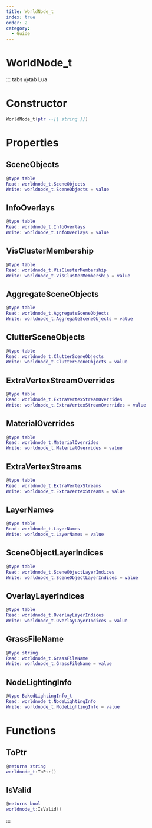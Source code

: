 ```yaml
---
title: WorldNode_t
index: true
order: 2
category:
  - Guide
---
```


# WorldNode_t

::: tabs
@tab Lua
# Constructor
```lua
WorldNode_t(ptr --[[ string ]])
```
# Properties
## SceneObjects 
```lua
@type table
Read: worldnode_t.SceneObjects
Write: worldnode_t.SceneObjects = value
```
## InfoOverlays 
```lua
@type table
Read: worldnode_t.InfoOverlays
Write: worldnode_t.InfoOverlays = value
```
## VisClusterMembership 
```lua
@type table
Read: worldnode_t.VisClusterMembership
Write: worldnode_t.VisClusterMembership = value
```
## AggregateSceneObjects 
```lua
@type table
Read: worldnode_t.AggregateSceneObjects
Write: worldnode_t.AggregateSceneObjects = value
```
## ClutterSceneObjects 
```lua
@type table
Read: worldnode_t.ClutterSceneObjects
Write: worldnode_t.ClutterSceneObjects = value
```
## ExtraVertexStreamOverrides 
```lua
@type table
Read: worldnode_t.ExtraVertexStreamOverrides
Write: worldnode_t.ExtraVertexStreamOverrides = value
```
## MaterialOverrides 
```lua
@type table
Read: worldnode_t.MaterialOverrides
Write: worldnode_t.MaterialOverrides = value
```
## ExtraVertexStreams 
```lua
@type table
Read: worldnode_t.ExtraVertexStreams
Write: worldnode_t.ExtraVertexStreams = value
```
## LayerNames 
```lua
@type table
Read: worldnode_t.LayerNames
Write: worldnode_t.LayerNames = value
```
## SceneObjectLayerIndices 
```lua
@type table
Read: worldnode_t.SceneObjectLayerIndices
Write: worldnode_t.SceneObjectLayerIndices = value
```
## OverlayLayerIndices 
```lua
@type table
Read: worldnode_t.OverlayLayerIndices
Write: worldnode_t.OverlayLayerIndices = value
```
## GrassFileName 
```lua
@type string
Read: worldnode_t.GrassFileName
Write: worldnode_t.GrassFileName = value
```
## NodeLightingInfo 
```lua
@type BakedLightingInfo_t
Read: worldnode_t.NodeLightingInfo
Write: worldnode_t.NodeLightingInfo = value
```
# Functions
## ToPtr
```lua
@returns string
worldnode_t:ToPtr()
```
## IsValid
```lua
@returns bool
worldnode_t:IsValid()
```

:::
